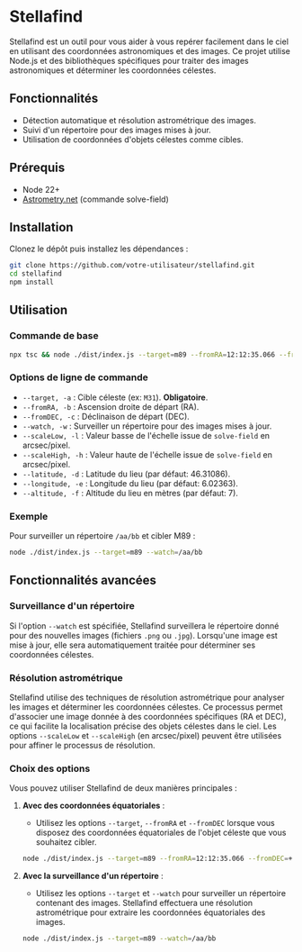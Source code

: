# Stellafind

Stellafind est un outil pour vous aider à vous repérer facilement dans le ciel en utilisant des coordonnées astronomiques et des images. Ce projet utilise Node.js et des bibliothèques spécifiques pour traiter des images astronomiques et déterminer les coordonnées célestes.

## Fonctionnalités

- Détection automatique et résolution astrométrique des images.
- Suivi d'un répertoire pour des images mises à jour.
- Utilisation de coordonnées d'objets célestes comme cibles.

## Prérequis

- Node 22+
- [Astrometry.net](https://astrometry.net/doc/readme.html) (commande solve-field)

## Installation

Clonez le dépôt puis installez les dépendances :

```bash
git clone https://github.com/votre-utilisateur/stellafind.git
cd stellafind
npm install
```

## Utilisation

### Commande de base

```bash
npx tsc && node ./dist/index.js --target=m89 --fromRA=12:12:35.066 --fromDEC=+11:35:35.629
```

### Options de ligne de commande

- `--target, -a` : Cible céleste (ex: `M31`). **Obligatoire**.
- `--fromRA, -b` : Ascension droite de départ (RA).
- `--fromDEC, -c` : Déclinaison de départ (DEC).
- `--watch, -w` : Surveiller un répertoire pour des images mises à jour.
- `--scaleLow, -l` : Valeur basse de l'échelle issue de `solve-field` en arcsec/pixel.
- `--scaleHigh, -h` : Valeur haute de l'échelle issue de `solve-field` en arcsec/pixel.
- `--latitude, -d` : Latitude du lieu (par défaut: 46.31086).
- `--longitude, -e` : Longitude du lieu (par défaut: 6.02363).
- `--altitude, -f` : Altitude du lieu en mètres (par défaut: 7).

### Exemple

Pour surveiller un répertoire `/aa/bb` et cibler M89 :

```bash
node ./dist/index.js --target=m89 --watch=/aa/bb
```

## Fonctionnalités avancées

### Surveillance d'un répertoire

Si l'option `--watch` est spécifiée, Stellafind surveillera le répertoire donné pour des nouvelles images (fichiers `.png` ou `.jpg`). Lorsqu'une image est mise à jour, elle sera automatiquement traitée pour déterminer ses coordonnées célestes.

### Résolution astrométrique

Stellafind utilise des techniques de résolution astrométrique pour analyser les images et déterminer les coordonnées célestes. Ce processus permet d'associer une image donnée à des coordonnées spécifiques (RA et DEC), ce qui facilite la localisation précise des objets célestes dans le ciel. Les options `--scaleLow` et `--scaleHigh` (en arcsec/pixel) peuvent être utilisées pour affiner le processus de résolution.

### Choix des options

Vous pouvez utiliser Stellafind de deux manières principales :

1. **Avec des coordonnées équatoriales** :
   - Utilisez les options `--target`, `--fromRA` et `--fromDEC` lorsque vous disposez des coordonnées équatoriales de l'objet céleste que vous souhaitez cibler.

   ```bash
   node ./dist/index.js --target=m89 --fromRA=12:12:35.066 --fromDEC=+11:35:35.629
   ```

2. **Avec la surveillance d'un répertoire** :
   - Utilisez les options `--target` et `--watch` pour surveiller un répertoire contenant des images. Stellafind effectuera une résolution astrométrique pour extraire les coordonnées équatoriales des images.

   ```bash
   node ./dist/index.js --target=m89 --watch=/aa/bb
   ```

